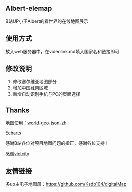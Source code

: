 ## Albert-elemap

B站UP小王Albert的看世界的在线地图展示

## 使用方式

放入web服务器中，在videolink.md填入国家名和链接即可

## 修改说明

1. 修改塞尔维亚地图部分
2. 增加中国藏南区域
3. 新增自动识别手机与PC的页面选择

## Thanks

地图使用：[world-geo-json-zh](https://github.com/Surbowl/world-geo-json-zh)

[Echarts](https://github.com/apache/echarts)

感谢B站各位对项目地图问题的指正，感谢各位支持！

感谢[victcity](https://space.bilibili.com/3496785)

## 友情链接

多up主电子地图册：https://github.com/Ksdb104/digitalMap
